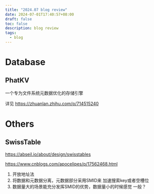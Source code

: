 ```yaml
---
title: "2024.07 blog review"
date: 2024-07-01T17:40:57+08:00
draft: false
toc: false
description: blog review
tags: 
  - blog
---
```


# Database
## PhatKV
一个专为文件系统元数据优化的存储引擎

详见 https://zhuanlan.zhihu.com/p/714515240

# Others
## SwissTable
https://abseil.io/about/design/swisstables

https://www.cnblogs.com/apocelipes/p/17562468.html

1. 开放地址法
2. 将数据和元数据分离，元数据部分采用SMID来 加速搜索key或者空槽位 
3. 数据量大的场景能充分发挥SMID的优势，数据量小的时候感觉 一般？

